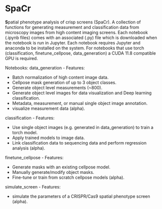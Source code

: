 # SpaCr
**S**patial phenotype analysis of crisp screens (SpaCr). A collection of functions for generating measurement and classification data from microscopy images from high content imaging screens. Each notebook (.ipynb files) comes with an associated (.py) file which is downloaded when the notebook is run in Jupyter. Each notebook requires Jupyter and anaconda to be installed on the system. For notebooks that use torch (classification, finetune_cellpose, data_generation) a CUDA 11.8 compatible GPU is required.

Notebooks:
data_generation - Features:
 - Batch normalization of high content image data.
 - Cellpose mask generation of up to 3 object classes.
 - Generate object level measurements (~800).
 - Generate object level images for data visualization and Deep learning classification.
 - Metadata, measurement, or manual single object image annotation.
 - visualize measurement data (alpha).
   
classification - Features:
 - Use single object images (e.g. generated in data_generation) to train a torch model.
 - Apply trained models to image data.
 - Link classification data to sequencing data and perform regression analysis (alpha).

finetune_cellpose - Features:
 - Generate masks with an existing cellpose model.
 - Manually generate/modify object masks.
 - Fine-tune or train from scratch cellpose models (alpha).

simulate_screen - Features:
 -  simulate  the parameters of a CRISPR/Cas9 spatial phenotype screen (alpha).
